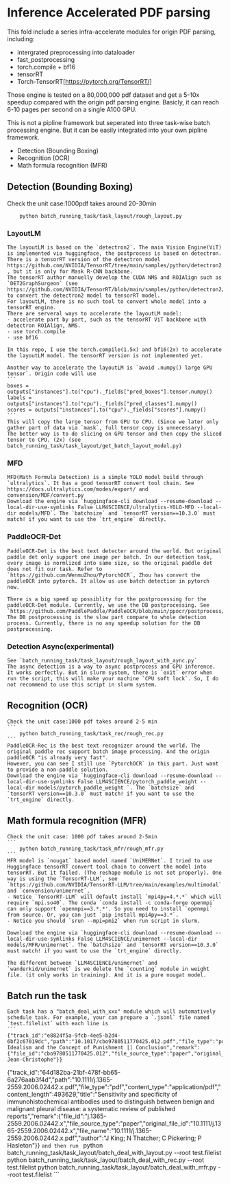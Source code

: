 # Inference Accelerated PDF parsing
This fold include a series infra-accelerate modules for origin PDF parsing, including:
- intergrated preprocessing into dataloader
- fast_postprocessing
- torch.compile + bf16
- tensorRT
- Torch-TensorRT[https://pytorch.org/TensorRT/]

Those engine is tested on a 80,000,000 pdf dataset and get a 5-10x speedup compared with the origin pdf parsing engine. Basicly, it can reach 6-10 pages per second on a single A100 GPU.

This is not a pipline framework but seperated into three task-wise batch processing engine. But it can be easily integrated into your own pipline framework. 
- Detection (Bounding Boxing)
- Recognition (OCR)
- Math formula recognition (MFR)

## Detection (Bounding Boxing)
Check the unit case:1000pdf takes around 20-30min
```
    python batch_running_task/task_layout/rough_layout.py
```
### LayoutLM
    The layoutLM is based on the `detectron2`. The main Vision Engine(ViT) is implemented via huggingface, the postprocess is based on detectron.
    There is a tensorRT version of the detectron model https://github.com/NVIDIA/TensorRT/tree/main/samples/python/detectron2 , but it is only for Mask R-CNN backbone.
    The tensorRT author manuelly develop the CUDA NMS and ROIAlign such as `DET2GraphSurgeon` (see https://github.com/NVIDIA/TensorRT/blob/main/samples/python/detectron2/create_onnx.py) to convert the detectron2 model to tensorRT model.
    For layoutLM, there is no such tool to convert whole model into a tensorRT engine. 
    There are serveral ways to accelerate the layoutLM model:
    - accelerate part by part, such as the tensorRT ViT backbone with detectron ROIAlign, NMS.
    - use torch.compile
    - use bf16

    In this repo, I use the torch.compile(1.5x) and bf16(2x) to accelerate the layoutLM model. The tensorRT version is not implemented yet.

    Another way to accelerate the layoutLM is `avoid .numpy() large GPU tensor`. Origin code will use 
    ```
    boxes = outputs["instances"].to("cpu")._fields["pred_boxes"].tensor.numpy()
    labels = outputs["instances"].to("cpu")._fields["pred_classes"].numpy()
    scores = outputs["instances"].to("cpu")._fields["scores"].numpy()
    ```
    This will copy the large tensor from GPU to CPU. (Since we later only gather part of data via `mask`, full tensor copy is unnecessary). 
    The better way is to do slicing on GPU tensor and then copy the sliced tensor to CPU. (2x) (see batch_running_task/task_layout/get_batch_layout_model.py)
    
    
### MFD
    MFD(Math Formula Detection) is a simple YOLO model build through `ultralytics`. It has a good tensorRT convert tool chain. See https://docs.ultralytics.com/modes/export/ and convension/MDF/convert.py
    Download the engine via `huggingface-cli download --resume-download --local-dir-use-symlinks False LLM4SCIENCE/ultralytics-YOLO-MFD --local-dir models/MFD`. The `batchsize` and `tensorRT version==10.3.0` must match! if you want to use the `trt_engine` directly.
    
### PaddleOCR-Det
    PaddleOCR-Det is the best text detecter around the world. But original paddle det only support one image per batch. In our detection task, every image is normlized into same size, so the original paddle det does not fit our task. Refer to `https://github.com/WenmuZhou/PytorchOCR`, Zhou has convert the paddleOCR into pytorch. It allow us use batch detection in pytorch now.

    There is a big speed up possiblity for the postprocessing for the paddleOCR-Det module. Currently, we use the DB postprocessing. See `https://github.com/PaddlePaddle/PaddleOCR/blob/main/ppocr/postprocess/db_postprocess.py`. The DB postprocessing is the slow part compare to whole detection process. Currently, there is no any speedup solution for the DB postprocessing.

### Detection Async(experimental)
    See `batch_running_task/task_layout/rough_layout_with_aync.py`
    The async detection is a way to async postprocess and GPU inference. It works perfectly. But in slurm system, there is `exit` error when run the script, this will make your machine `CPU soft lock`. So, I do not recommend to use this script in slurm system.

## Recognition (OCR)
    Check the unit case:1000 pdf takes around 2-5 min
    ```
        python batch_running_task/task_rec/rough_rec.py
    ```
    PaddleOCR-Rec is the best text recognizer around the world. The original paddle rec support batch image processing. And the origin paddleOCR "is already very fast".
    However, you can see I still use `PytorchOCR` in this part. Just want to provide a non-paddle solution. 
    Download the engine via `huggingface-cli download --resume-download --local-dir-use-symlinks False LLM4SCIENCE/pytorch_paddle_weight --local-dir models/pytorch_paddle_weight `. The `batchsize` and `tensorRT version==10.3.0` must match! if you want to use the `trt_engine` directly.
    

## Math formula recognition (MFR)
    Check the unit case: 1000 pdf takes around 2-5min
    ```
        python batch_running_task/task_mfr/rough_mfr.py
    ```
    MFR model is `nougat` based model named `UniMERNet`. I tried to use Huggingface tensorRT convert tool chain to convert the model into tensorRT. But it failed. (The reshape module is not set properly). One way is using the `TensorRT-LLM`, see `https://github.com/NVIDIA/TensorRT-LLM/tree/main/examples/multimodal` and `convension/unimernet`. 
    - Notice `TensorRT-LLM` will default install `mpi4py=4.*.*` which will require `mpi.so40`. The conda `conda install -c conda-forge openmpi` can only support `openmpi==3.*.*'. So you need to install `openmpi` from source. Or, you can just `pip install mpi4py==3.*`.
    - Notice you should `srun --mpi=pmi2` when run script in slurm.

    Download the engine via `huggingface-cli download --resume-download --local-dir-use-symlinks False LLM4SCIENCE/unimernet --local-dir models/MFR/unimernet`. The `batchsize` and `tensorRT version==10.3.0` must match! if you want to use the `trt_engine` directly.

    The different between `LLM4SCIENCE/unimernet` and `wanderkid/unimernet` is we delete the `counting` module in weight file. (it only works in training). And it is a pure nougat model.


## Batch run the task
    Each task has a "batch_deal_with_xxx" module which will automatively schedule task. For example, your can prepare a `.jsonl` file named `test.filelist` with each line is 
    ``` 
    {"track_id":"e8824f5a-9fcb-4ee5-b2d4-6bf2c67019dc","path":"10.1017/cbo9780511770425.012.pdf","file_type":"pdf","content_type":"application/pdf","content_length":80078,"title":"German Idealism and the Concept of Punishment || Conclusion","remark":{"file_id":"cbo9780511770425.012","file_source_type":"paper","original_file_id":"10.1017/cbo9780511770425.012","file_name":"10.1017/cbo9780511770425.012.pdf","author":"Merle, Jean-Christophe"}}
{"track_id":"64d182ba-21bf-478f-bb65-6a276aab3f4d","path":"10.1111/j.1365-2559.2006.02442.x.pdf","file_type":"pdf","content_type":"application/pdf","content_length":493629,"title":"Sensitivity and specificity of immunohistochemical antibodies used to distinguish between benign and malignant pleural disease: a systematic review of published reports","remark":{"file_id":"j.1365-2559.2006.02442.x","file_source_type":"paper","original_file_id":"10.1111/j.1365-2559.2006.02442.x","file_name":"10.1111/j.1365-2559.2006.02442.x.pdf","author":"J King; N Thatcher; C Pickering; P Hasleton"}}
    ```
    and then run 
    ```
    python batch_running_task/task_layout/batch_deal_with_layout.py --root test.filelist
    python batch_running_task/task_layout/batch_deal_with_rec.py --root test.filelist
    python batch_running_task/task_layout/batch_deal_with_mfr.py --root test.filelist
    ```
